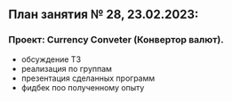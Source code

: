 ## План занятия № 28, 23.02.2023:

### Проект: Currency Conveter (Конвертор валют).
- обсуждение ТЗ
- реализация по группам
- презентация сделанных программ
- фидбек поо полученному опыту



